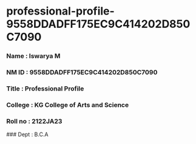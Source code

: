 # professional-profile-9558DDADFF175EC9C414202D850C7090


### Name : Iswarya M
### NM ID : 9558DDADFF175EC9C414202D850C7090
### Title : Professional Profile
### College : KG College of Arts and Science
### Roll no : 2122JA23
### Dept : B.C.A
